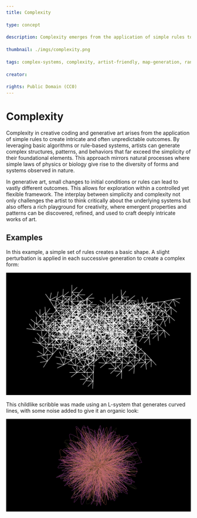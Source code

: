 ```yaml
---
title: Complexity

type: concept

description: Complexity emerges from the application of simple rules to generate intricate and often unpredictable outcomes. This mirrors natural processes where basic laws lead to diverse forms. Artists can use these principles to explore how small changes in initial conditions can create vastly different results.

thumbnail: ./imgs/complexity.png

tags: complex-systems, complexity, artist-friendly, map-generation, randomness, fractals, noise

creator:

rights: Public Domain (CC0)
---
```


# Complexity

Complexity in creative coding and generative art arises from the application of simple rules to create intricate and often unpredictable outcomes. By leveraging basic algorithms or rule-based systems, artists can generate complex structures, patterns, and behaviors that far exceed the simplicity of their foundational elements. This approach mirrors natural processes where simple laws of physics or biology give rise to the diversity of forms and systems observed in nature.

In generative art, small changes to initial conditions or rules can lead to vastly different outcomes. This allows for exploration within a controlled yet flexible framework. The interplay between simplicity and complexity not only challenges the artist to think critically about the underlying systems but also offers a rich playground for creativity, where emergent properties and patterns can be discovered, refined, and used to craft deeply intricate works of art.

## Examples

In this example, a simple set of rules creates a basic shape. A slight perturbation is applied in each successive generation to create a complex form:

![Branches](imgs/complexity-cropped.png)

This childlike scribble was made using an L-system that generates curved lines, with some noise added to give it an organic look:

![Scribble](imgs/scribble-cropped.png)

